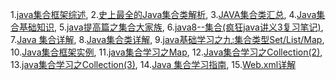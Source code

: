 1.[java集合框架综述](http://www.cnblogs.com/xiaoxi/p/6089984.html),   2.[史上最全的Java集合类解析](http://blog.csdn.net/HHcoco/article/details/53117525),   3.[JAVA集合类汇总](http://www.cnblogs.com/leeplogs/p/5891861.html),   4.[Java集合基础知识](http://www.cnblogs.com/xbingxin/p/5278488.html),   5.[java提高篇之集合大家族](http://www.importnew.com/20894.html),   6.[java8--集合(疯狂java讲义3复习笔记)](http://www.cnblogs.com/lakeslove/p/5969514.html),   7.[Java 集合详解](http://www.cnblogs.com/ysocean/p/6555373.html),   8.[Java集合类详解](http://blog.csdn.net/u014136713/article/details/52089156),   9.[java基础学习之九:集合类型Set/List/Map](http://www.ituring.com.cn/article/215539),   10.[Java集合框架实例](http://www.yiibai.com/java/java-collection-framework-tutorial.html),   11.[java集合学习之Map](http://blog.csdn.net/acm_lkl/article/details/44417263),   12.[Java集合学习之Collection(2)](http://blog.csdn.net/acm_lkl/article/details/44309059),   13.[java集合学习之Collection(3)](http://blog.csdn.net/acm_lkl/article/details/44344419),   14.[Java 集合学习指南](http://wiki.jikexueyuan.com/project/java-collection/),   15.[Web.xml详解](http://blog.csdn.net/believejava/article/details/43229361)
